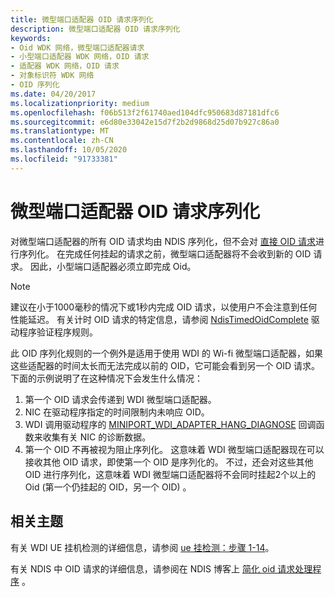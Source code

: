 ```yaml
---
title: 微型端口适配器 OID 请求序列化
description: 微型端口适配器 OID 请求序列化
keywords:
- Oid WDK 网络，微型端口适配器请求
- 小型端口适配器 WDK 网络，OID 请求
- 适配器 WDK 网络，OID 请求
- 对象标识符 WDK 网络
- OID 序列化
ms.date: 04/20/2017
ms.localizationpriority: medium
ms.openlocfilehash: f06b513f2f61740aed104dfc950683d87181dfc6
ms.sourcegitcommit: e6d80e33042e15d7f2b2d9868d25d07b927c86a0
ms.translationtype: MT
ms.contentlocale: zh-CN
ms.lasthandoff: 10/05/2020
ms.locfileid: "91733381"
---
```

# <a name="miniport-adapter-oid-request-serialization"></a>微型端口适配器 OID 请求序列化

对微型端口适配器的所有 OID 请求均由 NDIS 序列化，但不会对 [直接 OID 请求](miniport-adapter-direct-oid-requests.md)进行序列化。 在完成任何挂起的请求之前，微型端口适配器将不会收到新的 OID 请求。 因此，小型端口适配器必须立即完成 Oid。

>[!NOTE]
> 建议在小于1000毫秒的情况下或1秒内完成 OID 请求，以使用户不会注意到任何性能延迟。 有关计时 OID 请求的特定信息，请参阅 [NdisTimedOidComplete](../devtest/ndis-ndistimedoidcomplete.md) 驱动程序验证程序规则。

此 OID 序列化规则的一个例外是适用于使用 WDI 的 Wi-fi 微型端口适配器，如果这些适配器的时间太长而无法完成以前的 OID，它可能会看到另一个 OID 请求。 下面的示例说明了在这种情况下会发生什么情况：

1. 第一个 OID 请求会传递到 WDI 微型端口适配器。
2. NIC 在驱动程序指定的时间限制内未响应 OID。
3. WDI 调用驱动程序的 [MINIPORT_WDI_ADAPTER_HANG_DIAGNOSE](/windows-hardware/drivers/ddi/dot11wdi/nc-dot11wdi-miniport_wdi_adapter_hang_diagnose) 回调函数来收集有关 NIC 的诊断数据。
4. 第一个 OID 不再被视为阻止序列化。 这意味着 WDI 微型端口适配器现在可以接收其他 OID 请求，即使第一个 OID 是序列化的。 不过，还会对这些其他 OID 进行序列化，这意味着 WDI 微型端口适配器将不会同时挂起2个以上的 Oid (第一个仍挂起的 OID，另一个 OID) 。

## <a name="related-topics"></a>相关主题

有关 WDI UE 挂机检测的详细信息，请参阅 [ue 挂检测：步骤 1-14](./wdi-ue-hang-detection--step-1-to-step-14.md)。

有关 NDIS 中 OID 请求的详细信息，请参阅在 NDIS 博客上 [简化 oid 请求处理程序](/archive/blogs/ndis/simplifying-your-oid-request-handler) 。